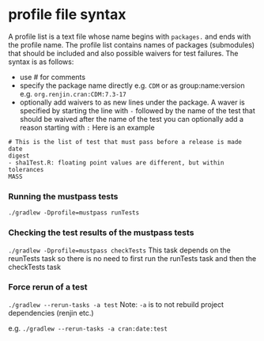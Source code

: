 # profile file syntax
A profile list is a text file whose name begins with `packages.` and ends with the profile name.
The profile list contains names of packages (submodules) that should be included and also
possible waivers for test failures.
The syntax is as follows:

- use # for comments
- specify the package name directly e.g. `CDM` or as group:name:version e.g. `org.renjin.cran:CDM:7.3-17`
- optionally add waivers to as new lines under the package. A waver is specified by
    starting the line with `-` followed by the name of the test that should be waived
    after the name of the test you can optionally add a reason starting with `:`
    Here is an example
```
# This is the list of test that must pass before a release is made
date
digest
- sha1Test.R: floating point values are different, but within tolerances
MASS
```

### Running the mustpass tests
`./gradlew -Dprofile=mustpass runTests`

### Checking the test results of the mustpass tests
`./gradlew -Dprofile=mustpass checkTests`
This task depends on the reunTests task so there is no need to first run the runTests task
and then the checkTests task

### Force rerun of a test
`./gradlew --rerun-tasks -a test`
Note: `-a` is to not rebuild project dependencies (renjin etc.)

e.g.
`./gradlew --rerun-tasks -a cran:date:test`